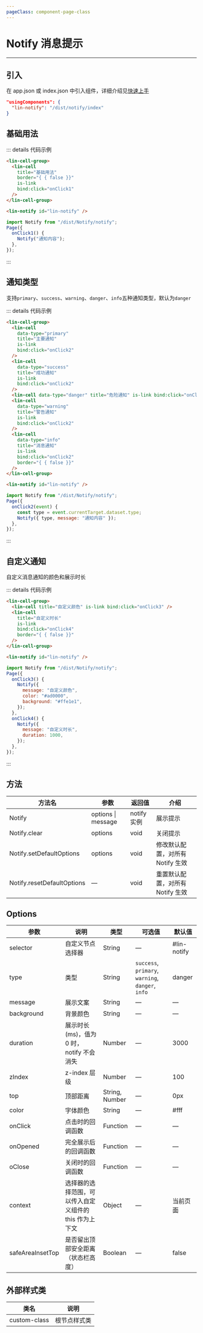 ```yaml
---
pageClass: component-page-class
---
```


# Notify 消息提示

---

<demo-image src='/componentImage/feedback/notify.gif' />


## 引入

在 app.json 或 index.json 中引入组件，详细介绍见[快速上手](/guide/start)

```json
"usingComponents": {
  "lin-notify": "/dist/notify/index"
}
```

## 基础用法

::: details 代码示例

```html
<lin-cell-group>
  <lin-cell
    title="基础用法"
    border="{ { false }}"
    is-link
    bind:click="onClick1"
  />
</lin-cell-group>

<lin-notify id="lin-notify" />
```

```javascript
import Notify from "/dist/Notify/notify";
Page({
  onClick1() {
    Notify("通知内容");
  },
});
```

:::

## 通知类型

支持`primary`、`success`、`warning`、`danger`、`info`五种通知类型，默认为`danger`

::: details 代码示例

```html
<lin-cell-group>
  <lin-cell
    data-type="primary"
    title="主要通知"
    is-link
    bind:click="onClick2"
  />
  <lin-cell
    data-type="success"
    title="成功通知"
    is-link
    bind:click="onClick2"
  />
  <lin-cell data-type="danger" title="危险通知" is-link bind:click="onClick2" />
  <lin-cell
    data-type="warning"
    title="警告通知"
    is-link
    bind:click="onClick2"
  />
  <lin-cell
    data-type="info"
    title="消息通知"
    is-link
    bind:click="onClick2"
    border="{ { false }}"
  />
</lin-cell-group>

<lin-notify id="lin-notify" />
```

```javascript
import Notify from "/dist/Notify/notify";
Page({
  onClick2(event) {
    const type = event.currentTarget.dataset.type;
    Notify({ type, message: "通知内容" });
  },
});
```

:::

## 自定义通知

自定义消息通知的颜色和展示时长

::: details 代码示例

```html
<lin-cell-group>
  <lin-cell title="自定义颜色" is-link bind:click="onClick3" />
  <lin-cell
    title="自定义时长"
    is-link
    bind:click="onClick4"
    border="{ { false }}"
  />
</lin-cell-group>

<lin-notify id="lin-notify" />
```

```javascript
import Notify from "/dist/Notify/notify";
Page({
  onClick3() {
    Notify({
      message: "自定义颜色",
      color: "#ad0000",
      background: "#ffe1e1",
    });
  },
  onClick4() {
    Notify({
      message: "自定义时长",
      duration: 1000,
    });
  },
});
```

:::

## 方法

| 方法名                     | 参数                   | 返回值      | 介绍                             |
| -------------------------- | ---------------------- | ----------- | -------------------------------- |
| Notify                     | options &#124; message | notify 实例 | 展示提示                         |
| Notify.clear               | options                | void        | 关闭提示                         |
| Notify.setDefaultOptions   | options                | void        | 修改默认配置，对所有 Notify 生效 |
| Notify.resetDefaultOptions | —                      | void        | 重置默认配置，对所有 Notify 生效 |

## Options

| 参数       | 说明                                     | 类型           | 可选值                                            | 默认值      |
| ---------- | ---------------------------------------- | -------------- | ------------------------------------------------- | ----------- |
| selector   | 自定义节点选择器                         | String         | —                                                 | #lin-notify |
| type       | 类型                                     | String         | `success`, `primary`, `warning`, `danger`, `info` | danger      |
| message    | 展示文案                                 | String         | —                                                 | —           |
| background | 背景颜色                                 | String         | —                                                 | —           |
| duration   | 展示时长(ms)，值为 0 时，notify 不会消失 | Number         | —                                                 | 3000        |
| zIndex     | z-index 层级                             | Number         | —                                                 | 100         |
| top        | 顶部距离                                 | String, Number | —                                                 | 0px         |
| color      | 字体颜色                                 | String         | —                                                 | #fff        |
| onClick    | 点击时的回调函数                         | Function       | —                                                 | —           |
| onOpened   | 完全展示后的回调函数                     | Function       | —                                                 | —           |
| oClose     | 关闭时的回调函数                         | Function       | —                                                 | —           |
| context     | 选择器的选择范围，可以传入自定义组件的 this 作为上下文 | Object   | —                                 | 当前页面   |
| safeAreaInsetTop | 是否留出顶部安全距离（状态栏高度） | Boolean  | —      | false      |

## 外部样式类

| 类名     | 说明         |
| ------------ | ------------ |
| custom-class | 根节点样式类 |
